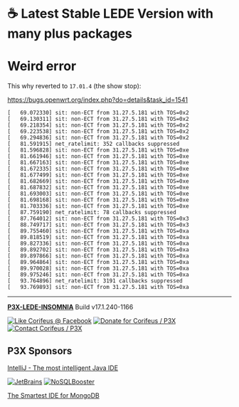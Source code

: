 [//]: #@corifeus-header

# ☕ Latest Stable LEDE Version with many plus packages

                        
[//]: #@corifeus-header:end

# Weird error
This why reverted to `17.01.4` (the show stop):

https://bugs.openwrt.org/index.php?do=details&task_id=1541  

```text
[   69.072330] sit: non-ECT from 31.27.5.181 with TOS=0x2
[   69.130311] sit: non-ECT from 31.27.5.181 with TOS=0x2
[   69.218354] sit: non-ECT from 31.27.5.181 with TOS=0x2
[   69.223538] sit: non-ECT from 31.27.5.181 with TOS=0x2
[   69.294836] sit: non-ECT from 31.27.5.181 with TOS=0x2
[   81.591915] net_ratelimit: 352 callbacks suppressed
[   81.596828] sit: non-ECT from 31.27.5.181 with TOS=0xe
[   81.661946] sit: non-ECT from 31.27.5.181 with TOS=0xe
[   81.667163] sit: non-ECT from 31.27.5.181 with TOS=0xe
[   81.672335] sit: non-ECT from 31.27.5.181 with TOS=0xe
[   81.677499] sit: non-ECT from 31.27.5.181 with TOS=0xe
[   81.682669] sit: non-ECT from 31.27.5.181 with TOS=0xe
[   81.687832] sit: non-ECT from 31.27.5.181 with TOS=0xe
[   81.693003] sit: non-ECT from 31.27.5.181 with TOS=0xe
[   81.698168] sit: non-ECT from 31.27.5.181 with TOS=0xe
[   81.703336] sit: non-ECT from 31.27.5.181 with TOS=0xe
[   87.759190] net_ratelimit: 78 callbacks suppressed
[   87.764012] sit: non-ECT from 31.27.5.181 with TOS=0x3
[   88.749717] sit: non-ECT from 31.27.5.181 with TOS=0x3
[   89.755460] sit: non-ECT from 31.27.5.181 with TOS=0xa
[   89.818519] sit: non-ECT from 31.27.5.181 with TOS=0xa
[   89.827336] sit: non-ECT from 31.27.5.181 with TOS=0xa
[   89.892702] sit: non-ECT from 31.27.5.181 with TOS=0xa
[   89.897866] sit: non-ECT from 31.27.5.181 with TOS=0xa
[   89.964864] sit: non-ECT from 31.27.5.181 with TOS=0xa
[   89.970028] sit: non-ECT from 31.27.5.181 with TOS=0xa
[   89.975246] sit: non-ECT from 31.27.5.181 with TOS=0xa
[   93.764896] net_ratelimit: 3191 callbacks suppressed
[   93.769893] sit: non-ECT from 31.27.5.181 with TOS=0xa
```
[//]: #@corifeus-footer

---

[**P3X-LEDE-INSOMNIA**](https://pages.corifeus.com/lede-insomnia) Build v17.1.240-1166 

[![Like Corifeus @ Facebook](https://img.shields.io/badge/LIKE-Corifeus-3b5998.svg)](https://www.facebook.com/corifeus.software) [![Donate for Corifeus / P3X](https://img.shields.io/badge/Donate-Corifeus-003087.svg)](https://www.paypal.com/cgi-bin/webscr?cmd=_s-xclick&hosted_button_id=QZVM4V6HVZJW6)  [![Contact Corifeus / P3X](https://img.shields.io/badge/Contact-P3X-ff9900.svg)](https://www.patrikx3.com/en/front/contact) 


## P3X Sponsors

[IntelliJ - The most intelligent Java IDE](https://www.jetbrains.com)
  
[![JetBrains](https://cdn.corifeus.com/assets/svg/jetbrains-logo.svg)](https://www.jetbrains.com/) [![NoSQLBooster](https://cdn.corifeus.com/assets/png/nosqlbooster-70x70.png)](https://www.nosqlbooster.com/)

[The Smartest IDE for MongoDB](https://www.nosqlbooster.com)
  
  
 

[//]: #@corifeus-footer:end
